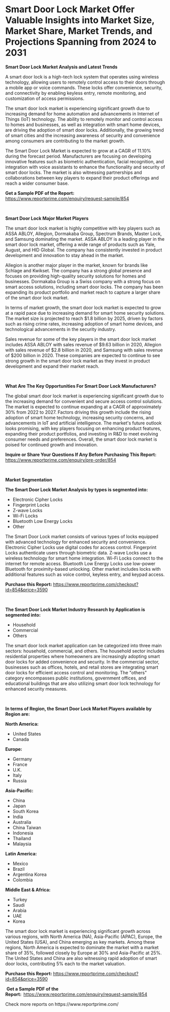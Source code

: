 <p><h1>Smart Door Lock Market Offer Valuable Insights into Market Size, Market Share, Market Trends, and Projections Spanning from 2024 to 2031</h1></p><p><strong>Smart Door Lock Market Analysis and Latest Trends</strong></p>
<p><p>A smart door lock is a high-tech lock system that operates using wireless technology, allowing users to remotely control access to their doors through a mobile app or voice commands. These locks offer convenience, security, and connectivity by enabling keyless entry, remote monitoring, and customization of access permissions.</p><p>The smart door lock market is experiencing significant growth due to increasing demand for home automation and advancements in Internet of Things (IoT) technology. The ability to remotely monitor and control access to homes and businesses, as well as integration with smart home devices, are driving the adoption of smart door locks. Additionally, the growing trend of smart cities and the increasing awareness of security and convenience among consumers are contributing to the market growth.</p><p>The Smart Door Lock Market is expected to grow at a CAGR of 11.10% during the forecast period. Manufacturers are focusing on developing innovative features such as biometric authentication, facial recognition, and integration with voice assistants to enhance the functionality and security of smart door locks. The market is also witnessing partnerships and collaborations between key players to expand their product offerings and reach a wider consumer base.</p></p>
<p><strong>Get a Sample PDF of the Report:&nbsp;</strong> <a href="https://www.reportprime.com/enquiry/request-sample/854">https://www.reportprime.com/enquiry/request-sample/854</a></p>
<p>&nbsp;</p>
<p><strong>Smart Door Lock Major Market Players</strong></p>
<p><p>The smart door lock market is highly competitive with key players such as ASSA ABLOY, Allegion, Dormakaba Group, Spectrum Brands, Master Lock, and Samsung dominating the market. ASSA ABLOY is a leading player in the smart door lock market, offering a wide range of products such as Yale, August, and HID Global. The company has consistently invested in product development and innovation to stay ahead in the market.</p><p>Allegion is another major player in the market, known for brands like Schlage and Kwikset. The company has a strong global presence and focuses on providing high-quality security solutions for homes and businesses. Dormakaba Group is a Swiss company with a strong focus on smart access solutions, including smart door locks. The company has been expanding its product portfolio and market reach to capture a larger share of the smart door lock market.</p><p>In terms of market growth, the smart door lock market is expected to grow at a rapid pace due to increasing demand for smart home security solutions. The market size is projected to reach $1.8 billion by 2025, driven by factors such as rising crime rates, increasing adoption of smart home devices, and technological advancements in the security industry.</p><p>Sales revenue for some of the key players in the smart door lock market includes ASSA ABLOY with sales revenue of $9.63 billion in 2020, Allegion with sales revenue of $2.8 billion in 2020, and Samsung with sales revenue of $200 billion in 2020. These companies are expected to continue to see strong growth in the smart door lock market as they invest in product development and expand their market reach.</p></p>
<p>&nbsp;</p>
<p><strong>What Are The Key Opportunities For Smart Door Lock Manufacturers?</strong></p>
<p><p>The global smart door lock market is experiencing significant growth due to the increasing demand for convenient and secure access control solutions. The market is expected to continue expanding at a CAGR of approximately 30% from 2022 to 2027. Factors driving this growth include the rising adoption of smart home technology, increasing security concerns, and advancements in IoT and artificial intelligence. The market's future outlook looks promising, with key players focusing on enhancing product features, expanding their product portfolios, and investing in R&D to meet evolving consumer needs and preferences. Overall, the smart door lock market is poised for continued growth and innovation.</p></p>
<p><strong>Inquire or Share Your Questions If Any Before Purchasing This Report:</strong> <a href="https://www.reportprime.com/enquiry/pre-order/854">https://www.reportprime.com/enquiry/pre-order/854</a></p>
<p>&nbsp;</p>
<p><strong>Market Segmentation</strong></p>
<p><strong>The Smart Door Lock Market Analysis by types is segmented into:</strong></p>
<p><ul><li>Electronic Cipher Locks</li><li>Fingerprint Locks</li><li>Z-wave Locks</li><li>Wi-Fi Locks</li><li>Bluetooth Low Energy Locks</li><li>Other</li></ul></p>
<p><p>The Smart Door Lock market consists of various types of locks equipped with advanced technology for enhanced security and convenience. Electronic Cipher Locks use digital codes for access control. Fingerprint Locks authenticate users through biometric data. Z-wave Locks use a wireless technology for smart home integration. Wi-Fi Locks connect to the internet for remote access. Bluetooth Low Energy Locks use low-power Bluetooth for proximity-based unlocking. Other market includes locks with additional features such as voice control, keyless entry, and keypad access.</p></p>
<p><strong>Purchase this Report:&nbsp;</strong><a href="https://www.reportprime.com/checkout?id=854&price=3590">https://www.reportprime.com/checkout?id=854&price=3590</a></p>
<p>&nbsp;</p>
<p><strong>The Smart Door Lock Market Industry Research by Application is segmented into:</strong></p>
<p><ul><li>Household</li><li>Commercial</li><li>Others</li></ul></p>
<p><p>The smart door lock market application can be categorized into three main sectors: household, commercial, and others. The household sector includes residential properties where homeowners are increasingly adopting smart door locks for added convenience and security. In the commercial sector, businesses such as offices, hotels, and retail stores are integrating smart door locks for efficient access control and monitoring. The "others" category encompasses public institutions, government offices, and educational buildings that are also utilizing smart door lock technology for enhanced security measures.</p></p>
<p>&nbsp;</p>
<p><strong>In terms of Region, the Smart Door Lock Market Players available by Region are:</strong></p>
<p>
    <p> <strong> North America: </strong>
        <ul>
            <li>United States</li>
            <li>Canada</li>
        </ul>
        </p> 
    <p> <strong> Europe: </strong>
        <ul>
            <li>Germany</li>
            <li>France</li>
            <li>U.K.</li>
            <li>Italy</li>
            <li>Russia</li>
        </ul>
        </p> 
    <p> <strong> Asia-Pacific: </strong>
        <ul>
            <li>China</li>
            <li>Japan</li>
            <li>South Korea</li>
            <li>India</li>
            <li>Australia</li>
            <li>China Taiwan</li>
            <li>Indonesia</li>
            <li>Thailand</li>
            <li>Malaysia</li>
        </ul>
        </p> 
    <p> <strong> Latin America: </strong>
        <ul>
            <li>Mexico</li>
            <li>Brazil</li>
            <li>Argentina Korea</li>
            <li>Colombia</li>
        </ul>
        </p> 
    <p> <strong> Middle East & Africa: </strong>
        <ul>
            <li>Turkey</li>
            <li>Saudi</li>
            <li>Arabia</li>
            <li>UAE</li>
            <li>Korea</li>
        </ul>
    </p>
    </p>
<p><p>The smart door lock market is experiencing significant growth across various regions, with North America (NA), Asia-Pacific (APAC), Europe, the United States (USA), and China emerging as key markets. Among these regions, North America is expected to dominate the market with a market share of 35%, followed closely by Europe at 30% and Asia-Pacific at 25%. The United States and China are also witnessing rapid adoption of smart door locks, contributing 5% each to the market valuation.</p></p>
<p><strong>Purchase this Report: </strong><a href="https://www.reportprime.com/checkout?id=854&price=3590">https://www.reportprime.com/checkout?id=854&price=3590</a></p>
<p>&nbsp;<strong>Get a Sample PDF of the Report:&nbsp;&nbsp;</strong><a href="https://www.reportprime.com/enquiry/request-sample/854">https://www.reportprime.com/enquiry/request-sample/854</a></p>
<p><strong></strong></p>
<p>Check more reports on https://www.reportprime.com/</p>